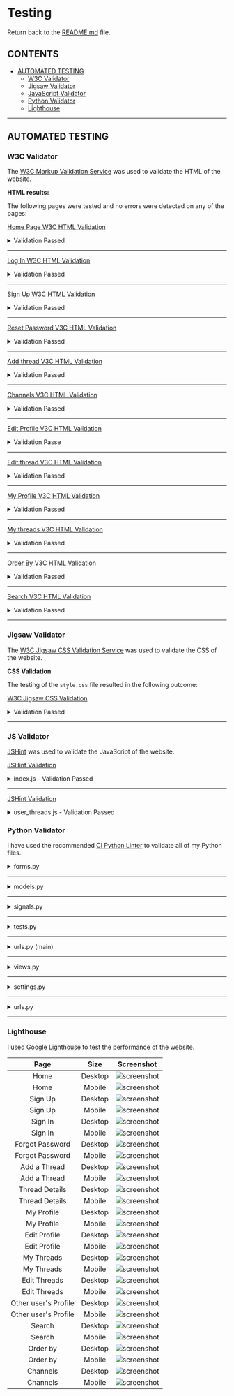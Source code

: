# Testing

Return back to the [README.md](README.md) file.

## CONTENTS

* [AUTOMATED TESTING](#AUTOMATED-TESTING)
  * [W3C Validator](#W3C-Validator)
  * [Jigsaw Validator](#Jigsaw-Validator)
  * [JavaScript Validator](#JS-Validator)
  * [Python Validator](#Python-Validator)
  * [Lighthouse](#Lighthouse)



- - -

## AUTOMATED TESTING

### W3C Validator
The [W3C Markup Validation Service](https://validator.w3.org/) was used to validate the HTML of the website.

**HTML results:**

The following pages were tested and no errors were detected on any of the pages:

[Home Page W3C HTML Validation](https://validator.w3.org/nu/?doc=https%3A%2F%2Ffoundintranslationsodaci.herokuapp.com%2F)
<details>
<summary>Validation Passed</summary>

![screenshot](docs/validation/html_validation_homepage.png)
</details>

- - -

[Log In W3C HTML Validation](https://validator.w3.org/nu/?showsource=yes&doc=https%3A%2F%2Fgo-global-011c0a1d1612.herokuapp.com%2Faccounts%2Flogin%2F%3Fnext%3D%2F)
<details>
<summary>Validation Passed</summary>

![screenshot](docs/validation/html_validation_login.png)
</details>

- - -

[Sign Up W3C HTML Validation](https://validator.w3.org/nu/?showsource=yes&doc=https%3A%2F%2Fgo-global-011c0a1d1612.herokuapp.com%2Fforum%2Fsignup)
<details>
<summary>Validation Passed</summary>

![screenshot](docs/validation/html_validation_signup.png)
</details>

- - -

[Reset Password V3C HTML Validation](https://validator.w3.org/nu/?showsource=yes&doc=https%3A%2F%2Fgo-global-011c0a1d1612.herokuapp.com%2Faccounts%2Fpassword_reset%2F)
<details>
<summary>Validation Passed</summary>

![screenshot](docs/validation/html_validation_resetpassword.png)
</details>

- - -

[Add thread V3C HTML Validation]()
<details>
<summary>Validation Passed</summary>

![screenshot](docs/validation/html_validation_addthread.png)
</details>

- - -

[Channels V3C HTML Validation]()
<details>
<summary>Validation Passed</summary>

![screenshot](docs/validation/html_validation_channels.png)
</details>

- - -

[Edit Profile V3C HTML Validation]()
<details>
<summary>Validation Passe</summary>

![screenshot](docs/validation//html_validation_editprofile.png)
</details>

- - -

[Edit thread V3C HTML Validation]()
<details>
<summary>Validation Passed</summary>

![screenshot](docs/validation/html_validation_editthread.png)
</details>

- - -

[My Profile V3C HTML Validation]()
<details>
<summary>Validation Passed</summary>

![screenshot](docs/validation/html_validation_myprofile.png)
</details>

- - -

[My threads V3C HTML Validation]()
<details>
<summary>Validation Passed</summary>

![screenshot](docs/validation/html_validation_mythreads.png)
</details>

- - -

[Order By V3C HTML Validation]()
<details>
<summary>Validation Passed</summary>

![screenshot](docs/validation/html_validation_orderby.png)
</details>

- - -

[Search V3C HTML Validation]()
<details>
<summary>Validation Passed</summary>

![screenshot](docs/validation/html_validation_search.png)
</details>

- - -

### Jigsaw Validator
The [W3C Jigsaw CSS Validation Service](https://jigsaw.w3.org/css-validator/) was used to validate the CSS of the website.

 **CSS Validation**

The testing of the `style.css` file resulted in the following outcome:

[W3C Jigsaw CSS Validation]()
<details>
<summary>Validation Passed</summary>

![screenshot](docs/validation/css_validation_noerrors.png)
</details>

- - -

### JS Validator

[JSHint](https://jshint.com/) was used to validate the JavaScript of the website.

[JSHint Validation]()
<details>
<summary>index.js - Validation Passed</summary>

![screenshot](docs/validation/js_validation_index.png)
</details>

- - -

[JSHint Validation]()
<details>
<summary>user_threads.js - Validation Passed</summary>

![screenshot](docs/validation/js_validation_userthreads.png)
</details>


### Python Validator

I have used the recommended [CI Python Linter](https://pep8ci.herokuapp.com) to validate all of my Python files.


<details>
<summary>forms.py</summary>

![screenshot](docs/validation/py_validation_forms.png)
</details>

- - -

<details>
<summary>models.py</summary>

![screenshot](docs/validation/py_validation_models.png)
</details>

- - -

<details>
<summary>signals.py</summary>

![screenshot](docs/validation/py_validation_signals.png)
</details>

- - -

<details>
<summary>tests.py</summary>

![screenshot](docs/validation)
</details>

- - -

<details>
<summary>urls.py (main)</summary>

![screenshot](docs/validation/py_validation_urls_main.png)
</details>

- - -

<details>
<summary>views.py</summary>

![screenshot](docs/validation/py_validation_views.png)
</details>

- - -

<details>
<summary>settings.py</summary>

![screenshot](docs/validation/py_validation_settings.png)
</details>

- - -

<details>
<summary>urls.py</summary>

![screenshot](docs/validation/py_validation_urls.png)
</details>

- - -


### Lighthouse

I used [Google Lighthouse](https://developer.chrome.com/docs/lighthouse/overview/) to test the performance of the website. 


| Page | Size | Screenshot |
| :----: | :----: | :-----------------------: |
| Home | Desktop | ![screenshot](docs/lighthouse/lighthouse_home_desktop.png) |
| Home | Mobile | ![screenshot](docs/lighthouse/) |
| Sign Up | Desktop | ![screenshot](docs/lighthouse/lighthouse_signup_desktop.png) |
| Sign Up | Mobile | ![screenshot](docs/lighthouse/lighthouse_signup_mobile.png) |
| Sign In | Desktop | ![screenshot](docs/lighthouse/lighthouse_login_desktop.png) |
| Sign In | Mobile | ![screenshot](docs/lighthouse/lighthouse_login_mobile.png) |
| Forgot Password | Desktop | ![screenshot](docs/lighthouse/lighthouse_forgotpassword_desktop.png) |
| Forgot Password | Mobile | ![screenshot](docs/lighthouse/lighthouse_forgotpassword_mobile.png) |
| Add a Thread | Desktop | ![screenshot](docs/lighthouse/lighthouse_addnewthread_desktop.png) |
| Add a Thread | Mobile | ![screenshot](docs/lighthouse/lighthouse_addnewthread_mobile.png) |
| Thread Details | Desktop | ![screenshot](docs/lighthouse/lighthouse_threaddetails_desktop.png) |
| Thread Details | Mobile | ![screenshot](docs/lighthouse/lighthouse_threaddetails_mobile.png) |
| My Profile | Desktop | ![screenshot](docs/lighthouse/lighthouse_myprofile_desktop.png) |
| My Profile | Mobile | ![screenshot](docs/lighthouse/lighthouse_myprofile_mobile.png) |
| Edit Profile | Desktop | ![screenshot](docs/lighthouse/lighthouse_editprofile_desktop.png) |
| Edit Profile | Mobile | ![screenshot](docs/lighthouse/lighthouse_editprofile_mobile.png) |
| My Threads | Desktop | ![screenshot](docs/lighthouse/lighthouse_mythreads_desktop.png) |
| My Threads | Mobile | ![screenshot](docs/lighthouse/lighthouse_mythreads_mobile.png) |
| Edit Threads | Desktop | ![screenshot](docs/lighthouse/lighthouse_editthread_desktop.png) |
| Edit Threads | Mobile | ![screenshot](docs/lighthouse/lighthouse_editthread_mobile.png) |
| Other user's Profile | Desktop | ![screenshot](docs/lighthouse/lighthouse_otherusersprofile_desktop.png) |
| Other user's Profile | Mobile | ![screenshot](docs/lighthouse/lighthouse_otherusersprofile_mobile.png) |
| Search | Desktop | ![screenshot](docs/lighthouse/lighthouse_search_desktop.png) |
| Search | Mobile | ![screenshot](docs/lighthouse/lighthouse_search_mobile.png) |
| Order by | Desktop | ![screenshot](docs/lighthouse/lighthouse_orderby_desktop.png) |
| Order by | Mobile | ![screenshot](docs/lighthouse/) |
| Channels | Desktop | ![screenshot](docs/lighthouse/lighthouse_channels_desktop.png) |
| Channels | Mobile | ![screenshot](docs/lighthouse/lighthouse_channels_mobile.png) |